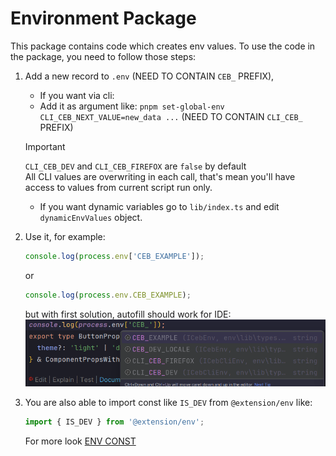 # Environment Package

This package contains code which creates env values.
To use the code in the package, you need to follow those steps:

1. Add a new record to `.env` (NEED TO CONTAIN `CEB_` PREFIX),
   - If you want via cli:
   - Add it as argument like: `pnpm set-global-env CLI_CEB_NEXT_VALUE=new_data ...` (NEED TO CONTAIN `CLI_CEB_` PREFIX)

   > [!IMPORTANT]
   > `CLI_CEB_DEV` and `CLI_CEB_FIREFOX` are `false` by default \
   > All CLI values are overwriting in each call, that's mean you'll have access to values from current script run only.
   - If you want dynamic variables go to `lib/index.ts` and edit `dynamicEnvValues` object.

2. Use it, for example:
   ```ts
   console.log(process.env['CEB_EXAMPLE']);
   ```
   or
   ```ts
   console.log(process.env.CEB_EXAMPLE);
   ```
   but with first solution, autofill should work for IDE:
   ![img.png](use-env-example.png)
3. You are also able to import const like `IS_DEV` from `@extension/env` like:
   ```ts
   import { IS_DEV } from '@extension/env';
   ```
   For more look [ENV CONST](lib/const.ts)
